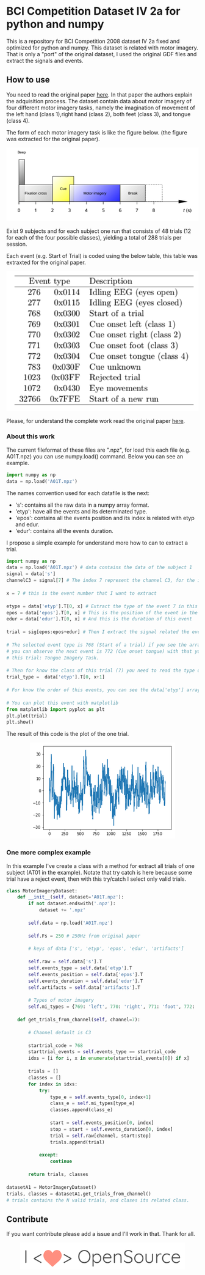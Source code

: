 # BCI Competition Dataset IV 2a for python and numpy

This is a repository for BCI Competition 2008 dataset IV 2a fixed and optimized for python and numpy. This dataset is related with motor imagery. That is only a "port" of the original dataset, I used the original GDF files and extract the signals and events.

## How to use

You need to read the original paper [here](http://bbci.de/competition/iv/desc_2a.pdf). In that paper the authors explain the adquisition process. The dataset contain data about motor imagery of four different motor imagery tasks, namely the imagination of movement of the left hand (class 1),right hand (class 2), both feet (class 3), and tongue (class 4).

The form of each motor imagery task is like the figure below. (the figure was extracted for the original paper).

<p align="center">
    <img src="mi_paradigm.png">
</p>

Exist 9 subjects and for each subject one run that consists of 48 trials (12 for each of the four possible classes), yielding a total of 288 trials per session.

Each event (e.g. Start of Trial) is coded using the below table, this table was extraxted for the original paper.

<p align="center">
    <img src="event_table.png">
</p>

Please, for understand the complete work read the original paper [here](http://bbci.de/competition/iv/desc_2a.pdf).

### About this work

The current fileformat of these files are ".npz", for load this each file (e.g. A01T.npz) you can use numpy.load() command. Below you can see an example.

```python
import numpy as np
data = np.load('A01T.npz')
```

The names convention used for each datafile is the next:

-   's': contains all the raw data in a numpy array format.
-   'etyp': have all the events and its determinated type.
-   'epos': contains all the events position and its index is related with etyp and edur.
-   'edur': contains all the events duration.

I propose a simple example for understand more how to can to extract a trial.

```python
import numpy as np
data = np.load('A01T.npz') # data contains the data of the subject 1
signal = data['s']
channelC3 = signal[7] # The index 7 represent the channel C3, for the info of each channel read the original paper.

x = 7 # this is the event number that I want to extract

etype = data['etyp'].T[0, x] # Extract the type of the event 7 in this case the type is 768 (in the table this is a Start of a trial event).
epos = data['epos'].T[0, x] # This is the position of the event in the raw signal
edur = data['edur'].T[0, x] # And this is the duration of this event

trial = sig[epos:epos+edur] # Then I extract the signal related the event selected.

# The selected event type is 768 (Start of a trial) if you see the array of event types ('etype')
# you can observe the next event is 772 (Cue onset tongue) with that you can deduce de class of
# this trial: Tongue Imagery Task.

# Then for know the class of this trial (7) you need to read the type of the inmediate next event
trial_type =  data['etyp'].T[0, x+1]

# For know the order of this events, you can see the data['etyp'] array.

# You can plot this event with matplotlib
from matplotlib import pyplot as plt
plt.plot(trial)
plt.show()
```

The result of this code is the plot of the one trial.

<p align="center">
    <img src="exampleplot.png">
</p>

### One more complex example

In this example I've create a class with a method for extract all trials of one subject (AT01 in the example). Notate that try catch is here because some trial have a reject event, then with this try/catch I select only valid trials.

```python
class MotorImageryDataset:
    def __init__(self, dataset='A01T.npz'):
        if not dataset.endswith('.npz'):
            dataset += '.npz'

        self.data = np.load('A01T.npz')

        self.Fs = 250 # 250Hz from original paper

        # keys of data ['s', 'etyp', 'epos', 'edur', 'artifacts']

        self.raw = self.data['s'].T
        self.events_type = self.data['etyp'].T
        self.events_position = self.data['epos'].T
        self.events_duration = self.data['edur'].T
        self.artifacts = self.data['artifacts'].T

        # Types of motor imagery
        self.mi_types = {769: 'left', 770: 'right', 771: 'foot', 772: 'tongue', 783: 'unknown'}

    def get_trials_from_channel(self, channel=7):

        # Channel default is C3

        startrial_code = 768
        starttrial_events = self.events_type == startrial_code
        idxs = [i for i, x in enumerate(starttrial_events[0]) if x]

        trials = []
        classes = []
        for index in idxs:
            try:
                type_e = self.events_type[0, index+1]
                class_e = self.mi_types[type_e]
                classes.append(class_e)

                start = self.events_position[0, index]
                stop = start + self.events_duration[0, index]
                trial = self.raw[channel, start:stop]
                trials.append(trial)

            except:
                continue

        return trials, classes

datasetA1 = MotorImageryDataset()
trials, classes = datasetA1.get_trials_from_channel()
# trials contains the N valid trials, and clases its related class.
```

## Contribute

If you want contribute please add a issue and I'll work in that. Thank for all.

<p align="center">
    <img src="iloveos.png">
</p>
